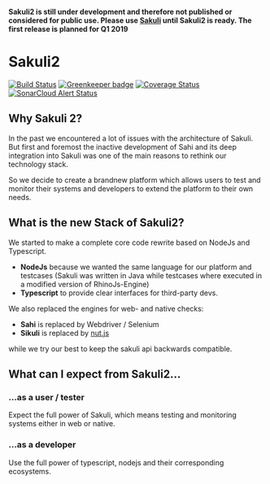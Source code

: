 __Sakuli2 is still under development and therefore not published or considered for public use. Please use [Sakuli](https://github.com/consol/sakuli) until Sakuli2 is ready. The first release is planned for Q1 2019__

# Sakuli2

[![Build Status](https://travis-ci.com/sakuli/sakuli.svg?branch=master)](https://travis-ci.com/sakuli/sakuli) 
[![Greenkeeper badge](https://badges.greenkeeper.io/sakuli/sakuli.svg)](https://greenkeeper.io/)
[![Coverage Status](https://coveralls.io/repos/github/sakuli/sakuli/badge.svg?branch=master)](https://coveralls.io/github/sakuli/sakuli?branch=master)
[![SonarCloud Alert Status](https://sonarcloud.io/api/project_badges/measure?project=sakuli:sakuli&metric=alert_status)](https://sonarcloud.io/organizations/sakuli/projects)

## Why Sakuli 2?

In the past we encountered a lot of issues with the architecture of Sakuli. But first and foremost the inactive 
development of Sahi and its deep integration into Sakuli was one of the main reasons to rethink our technology stack.

So we decide to create a brandnew platform which allows users to test and monitor their systems and developers to extend 
the platform to their own needs.

## What is the new Stack of Sakuli2?

We started to make a complete core code rewrite based on NodeJs and Typescript.

- __NodeJs__ because we wanted the same language for our platform and testcases (Sakuli was written in Java while testcases where executed in a modified version of RhinoJs-Engine)
- __Typescript__ to provide clear interfaces for third-party devs.

We also replaced the engines for web- and native checks:

- __Sahi__ is replaced by Webdriver / Selenium
- __Sikuli__ is replaced by [nut.js](https://github.com/nut-tree/nut.js)

while we try our best to keep the sakuli api backwards compatible.

## What can I expect from Sakuli2...

### ...as a user / tester

Expect the full power of Sakuli, which means testing and monitoring systems either in web or native.

### ...as a developer
 
Use the full power of typescript, nodejs and their corresponding ecosystems.
